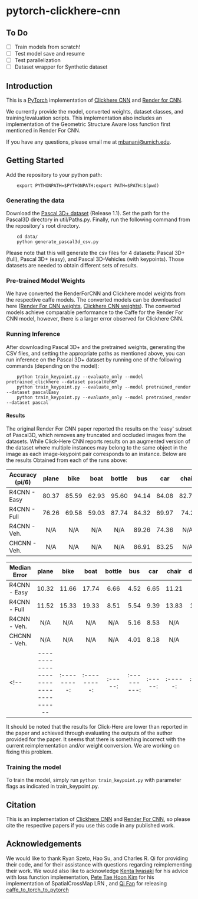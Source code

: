 # pytorch-clickhere-cnn


## To Do

<!-- - [x] Convert all links to relative paths!
- [x] Include corrected links to weights! (check!)
- [x] Get RenderForCNN and ClickHere Running (without regards to accuracy)
- [x] Fix Loss Function to match what was in the r4cnn paper (ignore what their code actually did for now -- avoid normalization)
- [x] Test training code with updated loss function -->
<!-- - [ ] Get RenderForCNN weights in .npy (and remove lua version from all code) -- cleanup -->
<!-- - [x] Test suspected modification to map generation (flipping X axis) -> did not work! -->
<!-- - [ ] Update README to reflect current content -->
<!-- - [ ] Normalize Class Naming methodology (Capital vs normal .. ) -->
<!-- - [ ] Try to resolve dependence on util .. be more systematic about my imports! -->
- [ ] Train models from scratch!
- [ ] Test model save and resume
- [ ] Test parallelization
- [ ] Dataset wrapper for Synthetic dataset

## Introduction

This is a [PyTorch](http://pytorch.org) implementation of [Clickhere CNN](https://github.com/rszeto/click-here-cnn)
and [Render for CNN](https://github.com/shapenet/RenderForCNN).

We currently provide the model, converted weights, dataset classes, and training/evaluation scripts.
This implementation also includes an implementation of the Geometric Structure Aware loss function first mentioned in Render For CNN.


If you have any questions, please email me at mbanani@umich.edu.


## Getting Started

Add the repository to your python path:

        export PYTHONPATH=$PYTHONPATH:export PATH=$PATH:$(pwd)


### Generating the data
Download the [Pascal 3D+ dataset](http://cvgl.stanford.edu/projects/pascal3d.html) (Release 1.1).
Set the path for the Pascal3D directory in util/Paths.py. Finally, run the following command from the repository's root directory.

        cd data/
        python generate_pascal3d_csv.py

Please note that this will generate the csv files for 4 datasets: Pascal 3D+ (full), Pascal 3D+ (easy), and Pascal 3D-Vehicles (with keypoints). Those datasets are needed to obtain different sets of results.

### Pre-trained Model Weights

We have converted the RenderForCNN and Clickhere model weights from the respective caffe models.
The converted models can be downloaded here
([Render For CNN weights](http://www-personal.umich.edu/~mbanani/clickhere_weights/render4cnn.pth),
[Clickhere CNN weights](http://www-personal.umich.edu/~mbanani/clickhere_weights/ch_cnn.npy)).
The converted models achieve comparable performance to the Caffe for the Render For CNN model,
however, there is a larger error observed for Clickhere CNN.
<!-- We are currently training the models using PyTorch and will upload the new models soon. -->

### Running Inference

After downloading Pascal 3D+ and the pretrained weights, generating the CSV files, and setting the appropriate paths as mentioned above,
you can run inference on the Pascal 3D+ dataset by running one of the following commands (depending on the model):

        python train_keypoint.py --evaluate_only --model pretrained_clickhere --dataset pascalVehKP  
        python train_keypoint.py --evaluate_only --model pretrained_render    --dataset pascalEasy
        python train_keypoint.py --evaluate_only --model pretrained_render    --dataset pascal


#### Results

The original Render For CNN paper reported the results on the 'easy' subset of Pascal3D, which removes any truncated and occluded images from the datasets. While Click-Here CNN reports results on an augmented version of the dataset where multiple instances may belong to the same object in the image as each image-keypoint pair corresponds to an instance. Below are the results Obtained from each of the runs above:

| Accuracy (pi/6)| plane | bike   | boat  | bottle    | bus   | car   | chair | d.table   | m.bike | sofa  | train | tv    | mean  |
| ----------------------------------|:---------:|:---------:|:-----:|:---------:|:-----:|:-----:|:-----:|:-------------:|:---------:|:-----:|:-----:|:------------:|:-----:|
| R4CNN - Easy      | 80.37     | 85.59     | 62.93 | 95.60     | 94.14 | 84.08 | 82.76 | 80.95         | 85.30     | 84.61 | 84.08 | 93.26        | 84.47 |
| R4CNN - Full      | 76.26     | 69.58     | 59.03 | 87.74     | 84.32 | 69.97 | 74.2  | 66.79         | 77.29     | 82.37 | 75.48 | 81.93        | 75.41 |
| R4CNN - Veh.      | N/A       | N/A       | N/A   | N/A       | 89.26 | 74.36 | N/A   | N/A           | 81.93     | N/A   | N/A   | N/A          | 81.85 |
| CHCNN - Veh.      | N/A       | N/A       | N/A   | N/A       | 86.91 | 83.25 | N/A   | N/A           | 73.83     | N/A   | N/A   | N/A          | 81.33 |

| Median Error | plane | bike   | boat  | bottle    | bus   | car   | chair | d.table   | m.bike | sofa  | train | tv    | mean  |
| ----------------------------------|:---------:|:---------:|:-----:|:---------:|:-----:|:-----:|:-----:|:-------------:|:---------:|:-----:|:-----:|:------------:|:-----:|
| R4CNN - Easy      | 10.32     | 11.66     | 17.74 | 6.66      | 4.52  | 6.65  | 11.21 | 9.75          | 13.11     | 9.76  | 5.52  | 11.93        | 9.90  |
| R4CNN - Full      | 11.52     | 15.33     | 19.33 | 8.51      | 5.54  | 9.39  | 13.83 | 12.87         | 14.90     | 13.03 | 8.96  | 13.72        | 12.24 |
| R4CNN - Veh.      | N/A       | N/A       | N/A   | N/A       | 5.16  | 8.53  | N/A   | N/A           | 13.46     | N/A   | N/A   | N/A          | 9.05  |
| CHCNN - Veh.      | N/A       | N/A       | N/A   | N/A       | 4.01  | 8.18  | N/A   | N/A           | 19.71     | N/A   | N/A   | N/A          | 10.63 |
<!-- | ----------------------------------|:---------:|:---------:|:-----:|:---------:|:-----:|:-----:|:-----:|:-------------:|:---------:|:-----:|:-----:|:------------:|:-----:| -->

It should be noted that the results for Click-Here are lower than reported in the paper and achieved through evaluating the outputs of the author provided for the paper.
It seems that there is something incorrect with the current reimplementation and/or weight conversion. We are working on fixing this problem.


### Training the model

To train the model, simply run `python train_keypoint.py` with parameter flags as indicated in train_keypoint.py.

## Citation

This is an implementation of [Clickhere CNN](https://github.come/rszeto/click-here-cnn) and [Render For CNN](https://github.com/shapenet/RenderForCNN), so please cite the respective papers if you use this code in any published work.

## Acknowledgements

We would like to thank Ryan Szeto, Hao Su, and Charles R. Qi for providing their code, and for their assistance with questions regarding reimplementing their work. We would also like to acknowledge [Kenta Iwasaki](https://discuss.pytorch.org/u/dranithix/summary) for his advice with loss function implementation, [Pete Tae Hoon Kim](https://discuss.pytorch.org/u/thnkim/summary) for his implementation of SpatialCrossMap LRN , and [Qi Fan](https://github.com/fanq15) for releasing [caffe_to_torch_to_pytorch](https://github.com/fanq15/caffe_to_torch_to_pytorch)
